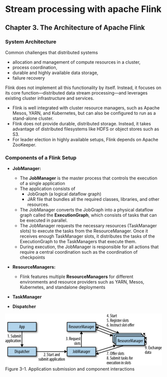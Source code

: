 <!-- markdownlint-disable -->
# Stream processing with apache Flink

## Chapter 3. The Architecture of Apache Flink

### System Architecture

Common challenges that distributed systems
* allocation and management of compute resources in a cluster, 
* process coordination, 
* durable and highly available data storage, 
* failure recovery

Flink does not implement all this functionality by itself. Instead, it focuses on its core function—distributed data stream processing—and leverages existing cluster infrastructure and services. 
* Flink is well integrated with cluster resource managers, such as Apache Mesos, YARN, and Kubernetes, but can also be configured to run as a stand-alone cluster. 
* Flink does not provide durable, distributed storage. Instead, it takes advantage of distributed filesystems like HDFS or object stores such as S3. 
* For leader election in highly available setups, Flink depends on Apache ZooKeeper.

### Components of a Flink Setup

* **JobManager:** 
    * The **JobManager** is the master process that controls the execution of a single application
    * The application consists of   
        * JobGraph (a logical dataflow graph) 
        * JAR file that bundles all the required classes, libraries, and other resources. 
    * The JobManager converts the JobGraph into a physical dataflow graph called the **ExecutionGraph**, which consists of tasks that can be executed in parallel. 
    * The JobManager requests the necessary resources (TaskManager slots) to execute the tasks from the ResourceManager. Once it receives enough TaskManager slots, it distributes the tasks of the ExecutionGraph to the TaskManagers that execute them. 
    * During execution, the JobManager is responsible for all actions that require a central coordination such as the coordination of checkpoints

* **ResourceManagers:** 
    * Flink features multiple **ResourceManagers** for different environments and resource providers such as YARN, Mesos, Kubernetes, and standalone deployments

* **TaskManager**
* **Dispatcher** 

![](resources/spaf_0301.png)
Figure 3-1. Application submission and component interactions

